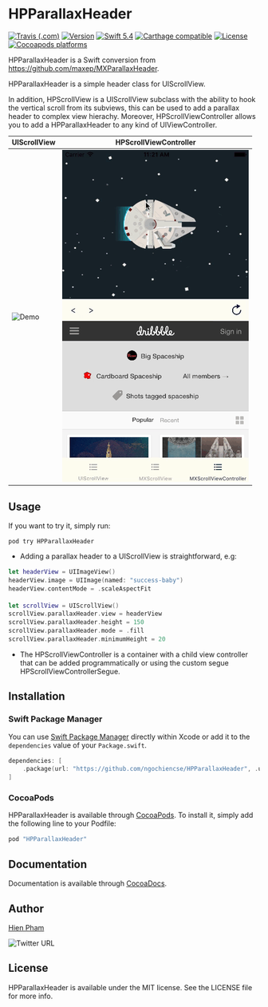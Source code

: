 # HPParallaxHeader

[![Travis (.com)](https://img.shields.io/travis/com/ngochiencse/HPParallaxHeader)](https://www.travis-ci.com/github/ngochiencse/HPParallaxHeader)
[![Version](https://img.shields.io/cocoapods/v/HPParallaxHeader)](http://cocoapods.org/pods/HPParallaxHeader)
[![Swift 5.4](https://img.shields.io/endpoint?url=https%3A%2F%2Fswiftpackageindex.com%2Fapi%2Fpackages%2Fngochiencse%2FHPParallaxHeader%2Fbadge%3Ftype%3Dswift-versions)](https://swiftpackageindex.com/ngochiencse/HPParallaxHeader)
[![Carthage compatible](https://img.shields.io/badge/Carthage-compatible-4BC51D.svg?style=flat)](https://github.com/Carthage/Carthage)
[![License](https://img.shields.io/cocoapods/l/HPParallaxHeader)](http://cocoapods.org/pods/HPParallaxHeader)
[![Cocoapods platforms](https://img.shields.io/cocoapods/p/HPParallaxHeader)](http://cocoapods.org/pods/HPParallaxHeader)

HPParallaxHeader is a Swift conversion from https://github.com/maxep/MXParallaxHeader.

HPParallaxHeader is a simple header class for UIScrollView.

In addition, HPScrollView is a UIScrollView subclass with the ability to hook the vertical scroll from its subviews, this can be used to add a parallax header to complex view hierachy. Moreover, HPScrollViewController allows you to add a HPParallaxHeader to any kind of UIViewController.

|             UIScrollView        |           HPScrollViewController          |
|---------------------------------|-------------------------------------------|
|![Demo](Example/demo1.gif)|![Demo](Example/demo2.gif)|

## Usage

If you want to try it, simply run:

```
pod try HPParallaxHeader
```

+ Adding a parallax header to a UIScrollView is straightforward, e.g:

```swift
let headerView = UIImageView()
headerView.image = UIImage(named: "success-baby")
headerView.contentMode = .scaleAspectFit

let scrollView = UIScrollView()
scrollView.parallaxHeader.view = headerView
scrollView.parallaxHeader.height = 150
scrollView.parallaxHeader.mode = .fill
scrollView.parallaxHeader.minimumHeight = 20
```

+ The HPScrollViewController is a container with a child view controller that can be added programmatically or using the custom segue HPScrollViewControllerSegue.

## Installation

### Swift Package Manager 

You can use  [Swift Package Manager](https://swift.org/package-manager/)  directly within Xcode or add it to the `dependencies` value of your `Package.swift`.

```swift
dependencies: [
    .package(url: "https://github.com/ngochiencse/HPParallaxHeader", .upToNextMajor(from: "1.1.8"))
]
```

### CocoaPods

HPParallaxHeader is available through [CocoaPods](http://cocoapods.org). To install it, simply add the following line to your Podfile:

```ruby
pod "HPParallaxHeader"
```

## Documentation

Documentation is available through [CocoaDocs](https://ngochiencse.github.io/HPParallaxHeader/documentation/hpparallaxheader).

## Author

[Hien Pham](https://github.com/ngochiencse)

![Twitter URL](https://img.shields.io/twitter/url?style=social&url=https%3A%2F%2Ftwitter.com%2Fngochien91)

## License

HPParallaxHeader is available under the MIT license. See the LICENSE file for more info.
